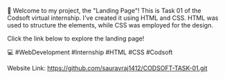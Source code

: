 🚀 Welcome to my project, the "Landing Page"! This is Task 01 of the Codsoft virtual internship. I've created it using HTML and CSS. HTML was used to structure the elements, while CSS was employed for the design.

Click the link below to explore the landing page!

💻 #WebDevelopment #Internship #HTML #CSS #Codsoft

Website Link: https://github.com/sauravraj1412/CODSOFT-TASK-01.git
